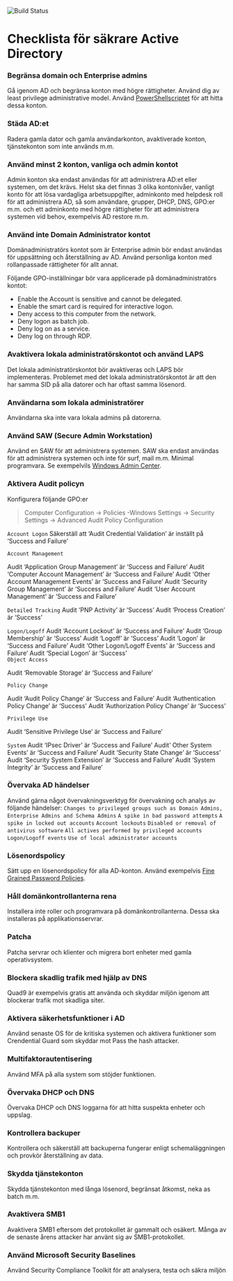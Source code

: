 ![Build Status](https://nordlo.com/wp-content/uploads/2019/08/nordlologo.svg)
# Checklista för säkrare Active Directory
### Begränsa domain och Enterprise admins
Gå igenom AD och begränsa konton med högre rättigheter. Använd dig av least privilege administrative model. Använd [PowerShellscriptet](https://gallery.technet.microsoft.com/scriptcenter/AD-account-Audit-find-bfcc60db) för att hitta dessa konton.

### Städa AD:et
Radera gamla dator och gamla användarkonton, avaktiverade konton, tjänstekonton som inte används m.m.

### Använd minst 2 konton, vanliga och admin kontot
Admin konton ska endast användas för att administrera AD:et eller systemen, om det krävs. Helst ska det finnas 3 olika kontonivåer, vanligt konto för att lösa vardagliga arbetsuppgifter, adminkonto med helpdesk roll för att administrera AD, så som användare, grupper, DHCP, DNS, GPO:er m.m. och ett adminkonto med högre rättigheter för att administrera systemen vid behov, exempelvis AD restore m.m.

### Använd inte Domain Administrator kontot
Domänadministratörs kontot som är Enterprise admin bör endast användas för uppsättning och återställning av AD.
Använd personliga konton med rollanpassade rättigheter för allt annat.

Följande GPO-inställningar bör vara applicerade på domänadministratörs kontot:
* Enable the Account is sensitive and cannot be delegated.
* Enable the smart card is required for interactive logon.
* Deny access to this computer from the network.
* Deny logon as batch job.
* Deny log on as a service.
* Deny log on through RDP.

### Avaktivera lokala administratörskontot och använd LAPS
Det lokala administratörskontot bör avaktiveras och LAPS bör implementeras. Problemet med det lokala administratörskontot är att den har samma SID på alla datorer och har oftast samma lösenord. 

### Användarna som lokala administratörer
Användarna ska inte vara lokala admins på datorerna.

### Använd SAW (Secure Admin Workstation)
Använd en SAW för att administrera systemen. SAW ska endast användas för att administrera systemen och inte för surf, mail m.m. Minimal programvara. Se exempelvils [Windows Admin Center](https://www.microsoft.com/sv-se/cloud-platform/windows-admin-center).

### Aktivera Audit policyn
Konfigurera följande GPO:er
> Computer Configuration -> Policies -Windows Settings -> Security Settings -> Advanced Audit Policy Configuration

`Account Logon`  Säkerställ att ‘Audit Credential Validation’ är inställt på ‘Success and Failure’

`Account Management`

Audit ‘Application Group Management’ är ‘Success and Failure’
Audit ‘Computer Account Management’ är ‘Success and Failure’
Audit ‘Other Account Management Events’ är ‘Success and Failure’
Audit ‘Security Group Management’ är ‘Success and Failure’
Audit ‘User Account Management’ är ‘Success and Failure’

`Detailed Tracking`  Audit ‘PNP Activity’ är ‘Success’  Audit ‘Process Creation’ är ‘Success’

`Logon/Logoff`  Audit ‘Account Lockout’ är ‘Success and Failure’  Audit ‘Group Membership’ är ‘Success’  Audit ‘Logoff’ är ‘Success’  Audit ‘Logon’ är ‘Success and Failure’  Audit ‘Other Logon/Logoff Events’ är ‘Success and Failure’  Audit ‘Special Logon’ är ‘Success’  
`Object Access`

Audit ‘Removable Storage’ är ‘Success and Failure’

`Policy Change`

Audit ‘Audit Policy Change’ är ‘Success and Failure’
Audit ‘Authentication Policy Change’ är ‘Success’
Audit ‘Authorization Policy Change’ är ‘Success’

`Privilege Use`

Audit ‘Sensitive Privilege Use’ är ‘Success and Failure’

`System`
Audit ‘IPsec Driver’ är ‘Success and Failure’
Audit’ Other System Events’ är ‘Success and Failure’
Audit ‘Security State Change’ är ‘Success’
Audit ‘Security System Extension’ är ‘Success and Failure’
Audit ‘System Integrity’ är ‘Success and Failure’

### Övervaka AD händelser
Använd gärna något övervakningsverktyg för övervakning och analys av följande händelser:
`Changes to privileged groups such as Domain Admins, Enterprise Admins and Schema Admins`
`A spike in bad password attempts`
`A spike in locked out accounts`
`Account lockouts`
`Disabled or removal of antivirus software`
`All actives performed by privileged accounts`
`Logon/Logoff events`
`Use of local administrator accounts`

### Lösenordspolicy
Sätt upp en lösenordspolicy för alla AD-konton. Använd exempelvis [Fine Grained Password Policies](https://blogs.technet.microsoft.com/canitpro/2013/05/29/step-by-step-enabling-and-using-fine-grained-password-policies-in-ad).

### Håll domänkontrollanterna rena
Installera inte roller och programvara på domänkontrollanterna. Dessa ska installeras på applikationsservrar.

### Patcha
Patcha servrar och klienter och migrera bort enheter med gamla operativsystem.

### Blockera skadlig trafik med hjälp av DNS
Quad9 är exempelvis gratis att använda och skyddar miljön igenom att blockerar trafik mot skadliga siter.

### Aktivera säkerhetsfunktioner i AD
Använd senaste OS för de kritiska systemen och aktivera funktioner som Crendential Guard som skyddar mot Pass the hash attacker.

### Multifaktorautentisering
Använd MFA på alla system som stöjder funktionen.

### Övervaka DHCP och DNS
Övervaka DHCP och DNS loggarna för att hitta suspekta enheter och uppslag.

### Kontrollera backuper
Kontrollera och säkerställ att backuperna fungerar enligt schemaläggningen och provkör återställning av data.

### Skydda tjänstekonton
Skydda tjänstekonton med långa lösenord, begränsat åtkomst, neka as batch m.m.

### Avaktivera SMB1
Avaktivera SMB1 eftersom det protokollet är gammalt och osäkert. Många av de senaste årens attacker har använt sig av SMB1-protokollet.

### Använd Microsoft Security Baselines
Använd Security Compliance Toolkit för att analysera, testa och säkra miljön
